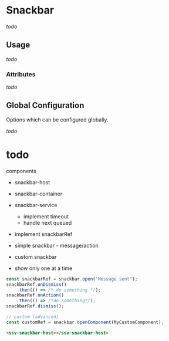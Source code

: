 # Snackbar
*todo*

## Usage

*todo*

### Attributes

*todo*

## Global Configuration
Options which can be configured globally.

*todo*


# todo
components
 - snackbar-host
 - snackbar-container
 - snackbar-service
    - implement timeout
    - handle next queued
 - implement snackbarRef

 - simple snackbar - message/action
 - custom snackbar
 - show only one at a time

```ts
const snackbarRef = snackbar.open("Message sent");
snackbarRef.onDismiss()
    .then(() => /* do something */);
snackbarRef.onAction()
    .then(() => /*do something*/);
snackbarRef.dismiss();

// custom (advanced)
const customRef = snackbar.openComponent(MyCustomComponent);
```

```html
<ssv-snackbar-host></ssv-snackbar-host>
```
